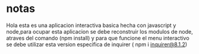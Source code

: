 # notas
Hola esta es una aplicacion interactiva basica hecha con javascript y node,para ocupar esta aplicacion se debe reconstruir los modulos de node, atraves del comando (npm install)
y para que funcione el menu interactivo se debe utilizar esta version especifica de inquirer
( npm i inquirer@8.1.2)
